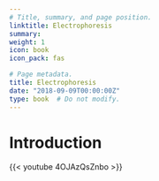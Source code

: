 ```yaml
---
# Title, summary, and page position.
linktitle: Electrophoresis
summary: 
weight: 1
icon: book
icon_pack: fas

# Page metadata.
title: Electrophoresis
date: "2018-09-09T00:00:00Z"
type: book  # Do not modify.
---
```


# Introduction

{{< youtube 4OJAzQsZnbo >}}
